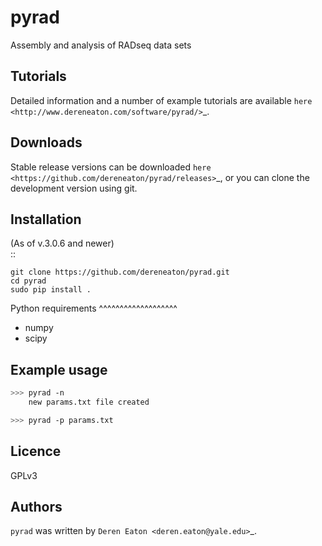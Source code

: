 pyrad
=====

Assembly and analysis of RADseq data sets


Tutorials
---------

Detailed information and a number of example tutorials are 
available `here <http://www.dereneaton.com/software/pyrad/>`_.    


Downloads
---------

Stable release versions can be downloaded `here <https://github.com/dereneaton/pyrad/releases>`_, or you can clone the development version using git. 


Installation
------------------------
(As of v.3.0.6 and newer)  
::

    git clone https://github.com/dereneaton/pyrad.git
    cd pyrad
    sudo pip install .
    

Python requirements
^^^^^^^^^^^^^^^^^^^

 * numpy
 * scipy


Example usage
-------
```bash
>>> pyrad -n  
    new params.txt file created
```

```bash
>>> pyrad -p params.txt 
```


Licence
-------
GPLv3  


Authors
-------

`pyrad` was written by `Deren Eaton <deren.eaton@yale.edu>`_.



